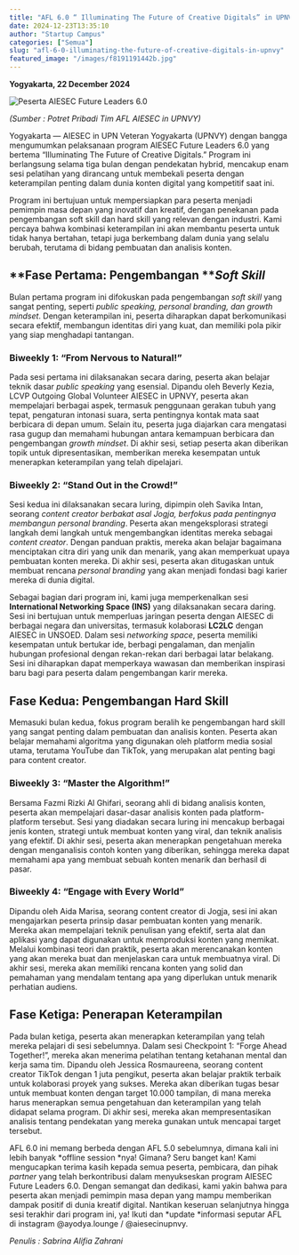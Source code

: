 ```yaml
---
title: "AFL 6.0 “ Illuminating The Future of Creative Digitals” in UPNVY"
date: 2024-12-23T13:35:10
author: "Startup Campus"
categories: ["Semua"]
slug: "afl-6-0-illuminating-the-future-of-creative-digitals-in-upnvy"
featured_image: "/images/f8191191442b.jpg"
---
```


**Yogyakarta, 22 December 2024**

![Peserta AIESEC Future Leaders 6.0](https://lh7-rt.googleusercontent.com/docsz/AD_4nXcnPBF5zlcATxH4zh1_L_70VeQpC2tkfnmxz1j5_z0MBo2L6wJIE9d37kGGAwyOt2aY1rDioNcxSpj82XvbZBqoGsTgI8S5jW7HMN6vQOVTZ79G9PUIPZuv4aWLB8oupEG2fRsH?key=biCeb7VIXPB1l2-1U-44Wf0X)

*(Sumber : Potret Pribadi Tim AFL AIESEC in UPNVY)*

Yogyakarta — AIESEC in UPN Veteran Yogyakarta (UPNVY) dengan bangga mengumumkan pelaksanaan program AIESEC Future Leaders 6.0 yang bertema “Illuminating The Future of Creative Digitals.” Program ini berlangsung selama tiga bulan dengan pendekatan hybrid, mencakup enam sesi pelatihan yang dirancang untuk membekali peserta dengan keterampilan penting dalam dunia konten digital yang kompetitif saat ini.

Program ini bertujuan untuk mempersiapkan para peserta menjadi pemimpin masa depan yang inovatif dan kreatif, dengan penekanan pada pengembangan soft skill dan hard skill yang relevan dengan industri. Kami percaya bahwa kombinasi keterampilan ini akan membantu peserta untuk tidak hanya bertahan, tetapi juga berkembang dalam dunia yang selalu berubah, terutama di bidang pembuatan dan analisis konten.

## **Fase Pertama: Pengembangan *****Soft Skill***

Bulan pertama program ini difokuskan pada pengembangan *soft skill* yang sangat penting, seperti *public speaking, personal branding, dan growth mindset*. Dengan keterampilan ini, peserta diharapkan dapat berkomunikasi secara efektif, membangun identitas diri yang kuat, dan memiliki pola pikir yang siap menghadapi tantangan.

### **Biweekly 1: “From Nervous to Natural!”**

Pada sesi pertama ini dilaksanakan secara daring, peserta akan belajar teknik dasar *public speaking* yang esensial. Dipandu oleh Beverly Kezia, LCVP Outgoing Global Volunteer AIESEC in UPNVY, peserta akan mempelajari berbagai aspek, termasuk penggunaan gerakan tubuh yang tepat, pengaturan intonasi suara, serta pentingnya kontak mata saat berbicara di depan umum. Selain itu, peserta juga diajarkan cara mengatasi rasa gugup dan memahami hubungan antara kemampuan berbicara dan pengembangan *growth mindset*. Di akhir sesi, setiap peserta akan diberikan topik untuk dipresentasikan, memberikan mereka kesempatan untuk menerapkan keterampilan yang telah dipelajari. 

### **Biweekly 2: “Stand Out in the Crowd!”**

Sesi kedua ini dilaksanakan secara luring, dipimpin oleh Savika Intan, seorang *content creator *berbakat asal Jogja, berfokus pada pentingnya membangun* personal branding*. Peserta akan mengeksplorasi strategi langkah demi langkah untuk mengembangkan identitas mereka sebagai *content creator*. Dengan panduan praktis, mereka akan belajar bagaimana menciptakan citra diri yang unik dan menarik, yang akan memperkuat upaya pembuatan konten mereka. Di akhir sesi, peserta akan ditugaskan untuk membuat rencana *personal branding* yang akan menjadi fondasi bagi karier mereka di dunia digital.

Sebagai bagian dari program ini, kami juga memperkenalkan sesi **International Networking Space (INS)** yang dilaksanakan secara daring. Sesi ini bertujuan untuk memperluas jaringan peserta dengan AIESEC di berbagai negara dan universitas, termasuk kolaborasi **LC2LC** dengan AIESEC in UNSOED. Dalam sesi *networking space*, peserta memiliki kesempatan untuk bertukar ide, berbagi pengalaman, dan menjalin hubungan profesional dengan rekan-rekan dari berbagai latar belakang. Sesi ini diharapkan dapat memperkaya wawasan dan memberikan inspirasi baru bagi para peserta dalam pengembangan karir mereka.

## **Fase Kedua: Pengembangan Hard Skill**

Memasuki bulan kedua, fokus program beralih ke pengembangan hard skill yang sangat penting dalam pembuatan dan analisis konten. Peserta akan belajar memahami algoritma yang digunakan oleh platform media sosial utama, terutama YouTube dan TikTok, yang merupakan alat penting bagi para content creator.

### **Biweekly 3: “Master the Algorithm!”**

Bersama Fazmi Rizki Al Ghifari, seorang ahli di bidang analisis konten, peserta akan mempelajari dasar-dasar analisis konten pada platform-platform tersebut. Sesi yang diadakan secara luring ini mencakup berbagai jenis konten, strategi untuk membuat konten yang viral, dan teknik analisis yang efektif. Di akhir sesi, peserta akan menerapkan pengetahuan mereka dengan menganalisis contoh konten yang diberikan, sehingga mereka dapat memahami apa yang membuat sebuah konten menarik dan berhasil di pasar.

### **Biweekly 4: “Engage with Every World”**

Dipandu oleh Aida Marisa, seorang content creator di Jogja, sesi ini akan mengajarkan peserta prinsip dasar pembuatan konten yang menarik. Mereka akan mempelajari teknik penulisan yang efektif, serta alat dan aplikasi yang dapat digunakan untuk memproduksi konten yang memikat. Melalui kombinasi teori dan praktik, peserta akan merencanakan konten yang akan mereka buat dan menjelaskan cara untuk membuatnya viral. Di akhir sesi, mereka akan memiliki rencana konten yang solid dan pemahaman yang mendalam tentang apa yang diperlukan untuk menarik perhatian audiens.

## **Fase Ketiga: Penerapan Keterampilan**

Pada bulan ketiga, peserta akan menerapkan keterampilan yang telah mereka pelajari di sesi sebelumnya. Dalam sesi Checkpoint 1: “Forge Ahead Together!”, mereka akan menerima pelatihan tentang ketahanan mental dan kerja sama tim. Dipandu oleh Jessica Rosmaureena, seorang content creator TikTok dengan 1 juta pengikut, peserta akan belajar praktik terbaik untuk kolaborasi proyek yang sukses. Mereka akan diberikan tugas besar untuk membuat konten dengan target 10.000 tampilan, di mana mereka harus menerapkan semua pengetahuan dan keterampilan yang telah didapat selama program. Di akhir sesi, mereka akan mempresentasikan analisis tentang pendekatan yang mereka gunakan untuk mencapai target tersebut.

AFL 6.0 ini memang berbeda dengan AFL 5.0 sebelumnya, dimana kali ini lebih banyak *offline session *nya! Gimana? Seru banget kan! Kami mengucapkan terima kasih kepada semua peserta, pembicara, dan pihak *partner* yang telah berkontribusi dalam menyukseskan program AIESEC Future Leaders 6.0. Dengan semangat dan dedikasi, kami yakin bahwa para peserta akan menjadi pemimpin masa depan yang mampu memberikan dampak positif di dunia kreatif digital. Nantikan keseruan selanjutnya hingga sesi terakhir dari program ini, ya! Ikuti dan *update *informasi seputar AFL di instagram @ayodya.lounge / @aiesecinupnvy.

*Penulis : Sabrina Alifia Zahrani*
